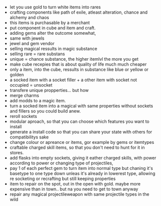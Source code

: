 * let you use gold to turn white items into rares
* crafting components like path of exile, atleast alteration, chance and alchemy and chaos
* this items is purchasable by a merchant 
* put component in cube and item and craft.
* adding gems alter the outcome somewhat, 
* same with jewels
* jewel and gem vendor
* selling magical ressults in magic substance
* selling rare = rare substans
* unique = chance substance, the higher itemlvl the more you get
* make cube recepies that is about quality of life much much cheaper
* only a item, into the cube, ressults in substance like blue or yellow or golden 
* a socked item with a socket filler + a other item with socket not occupied = unsocket
* transfere unique propperties... but how
* merge charms
* add modds to a magic item.
* turn a socked item into a magical with same properties without sockets and fillers so you could build anew.
* reroll sockets
* modular aproach, so that you can choose which features you want to install
* generate a install code so that you can share your state with others for compatibilitys sake
* change colour or apreance or items, gor example by gems or itemtypes
* craftable charged skill items, so that you don't need to hunt for it in stores.
* add flasks into empty sockets, giving it eather charged skills, with power according to power or changing type of projectiles, 
* pay 1 of each perfect gem to turn item into normal type but chaning it's basetype to one type down unleas it's already in lowerest type, allowing re socketing or recrafting but still keeping properties
* item to repair on the spot, out in the open with gold. maybe more expensive than in town.. but na you need to get to town anyway
* repair any magical projectileweapon with same projectile types in the wild